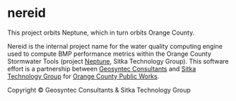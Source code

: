 # nereid
This project orbits Neptune, which in turn orbits Orange County.

Nereid is the internal project name for the water quality computing engine used to compute BMP performance metrics within the Orange County Stormwater Tools (project [Neptune](https://github.com/sitkatech/neptune), Sitka Technology Group). This software effort is a partnership between [Geosyntec Consultants](https://geosyntec.com) and [Sitka Technology Group](https://sitkatech.com) for [Orange County Public Works](http://www.ocpublicworks.com/). 

Copyright &copy; Geosyntec Consultants &amp; Sitka Technology Group